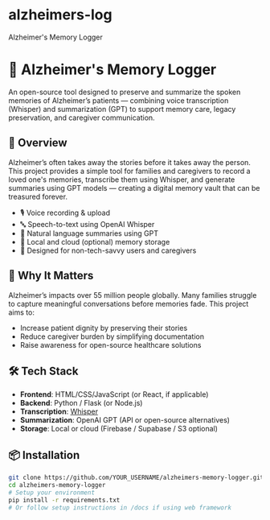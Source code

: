 # alzheimers-log
Alzheimer's Memory Logger
# 🧠 Alzheimer's Memory Logger

An open-source tool designed to preserve and summarize the spoken memories of Alzheimer’s patients — combining voice transcription (Whisper) and summarization (GPT) to support memory care, legacy preservation, and caregiver communication.

## 🚀 Overview

Alzheimer’s often takes away the stories before it takes away the person. This project provides a simple tool for families and caregivers to record a loved one's memories, transcribe them using Whisper, and generate summaries using GPT models — creating a digital memory vault that can be treasured forever.

- 🎙️ Voice recording & upload
- 🔤 Speech-to-text using OpenAI Whisper
- 🧠 Natural language summaries using GPT
- 📁 Local and cloud (optional) memory storage
- 🧓 Designed for non-tech-savvy users and caregivers

## 🎯 Why It Matters

Alzheimer’s impacts over 55 million people globally. Many families struggle to capture meaningful conversations before memories fade. This project aims to:

- Increase patient dignity by preserving their stories
- Reduce caregiver burden by simplifying documentation
- Raise awareness for open-source healthcare solutions

## 🛠️ Tech Stack

- **Frontend**: HTML/CSS/JavaScript (or React, if applicable)
- **Backend**: Python / Flask (or Node.js)
- **Transcription**: [Whisper](https://github.com/openai/whisper)
- **Summarization**: OpenAI GPT (API or open-source alternatives)
- **Storage**: Local or cloud (Firebase / Supabase / S3 optional)

## 📦 Installation

```bash
git clone https://github.com/YOUR_USERNAME/alzheimers-memory-logger.git
cd alzheimers-memory-logger
# Setup your environment
pip install -r requirements.txt
# Or follow setup instructions in /docs if using web framework
